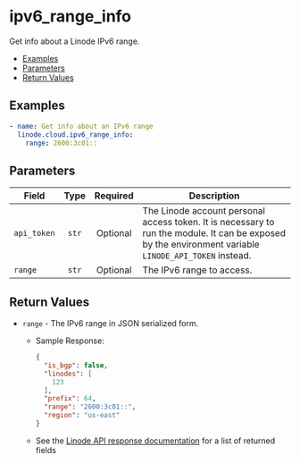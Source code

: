 # ipv6_range_info

Get info about a Linode IPv6 range.

- [Examples](#examples)
- [Parameters](#parameters)
- [Return Values](#return-values)

## Examples

```yaml
- name: Get info about an IPv6 range
  linode.cloud.ipv6_range_info:
    range: 2600:3c01::
```


## Parameters

| Field     | Type | Required | Description                                                                  |
|-----------|------|----------|------------------------------------------------------------------------------|
| `api_token` | <center>`str`</center> | <center>Optional</center> | The Linode account personal access token. It is necessary to run the module. It can be exposed by the environment variable `LINODE_API_TOKEN` instead.   |
| `range` | <center>`str`</center> | <center>Optional</center> | The IPv6 range to access.   |

## Return Values

- `range` - The IPv6 range in JSON serialized form.

    - Sample Response:
        ```json
        {
          "is_bgp": false,
          "linodes": [
            123
          ],
          "prefix": 64,
          "range": "2600:3c01::",
          "region": "us-east"
        }
        ```
    - See the [Linode API response documentation](https://www.linode.com/docs/api/networking/#ipv6-range-view__response-samples) for a list of returned fields


